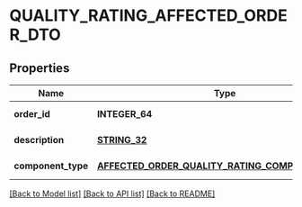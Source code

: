 # QUALITY_RATING_AFFECTED_ORDER_DTO

## Properties
Name | Type | Description | Notes
------------ | ------------- | ------------- | -------------
**order_id** | **INTEGER_64** | Идентификатор заказа. | [default to null]
**description** | [**STRING_32**](STRING_32.md) | Описание проблемы. | [default to null]
**component_type** | [**AFFECTED_ORDER_QUALITY_RATING_COMPONENT_TYPE**](AffectedOrderQualityRatingComponentType.md) |  | [default to null]

[[Back to Model list]](../README.md#documentation-for-models) [[Back to API list]](../README.md#documentation-for-api-endpoints) [[Back to README]](../README.md)


